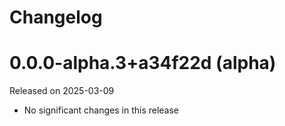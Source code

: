 # Changelog

# 0.0.0-alpha.3+a34f22d (alpha)

Released on 2025-03-09

- No significant changes in this release


